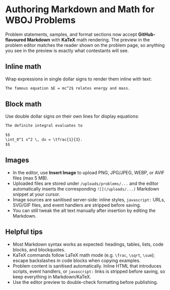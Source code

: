 # Authoring Markdown and Math for WBOJ Problems

Problem statements, samples, and format sections now accept **GitHub-flavoured Markdown** with **KaTeX** math rendering. The preview in the problem editor matches the reader shown on the problem page, so anything you see in the preview is exactly what contestants will see.

## Inline math

Wrap expressions in single dollar signs to render them inline with text:

```markdown
The famous equation $E = mc^2$ relates energy and mass.
```

## Block math

Use double dollar signs on their own lines for display equations:

```markdown
The definite integral evaluates to

$$
\int_0^1 x^2 \, dx = \tfrac{1}{3}.
$$
```

## Images

- In the editor, use **Insert Image** to upload PNG, JPG/JPEG, WEBP, or AVIF files (max 5&nbsp;MB).
- Uploaded files are stored under `/uploads/problems/...` and the editor automatically inserts the corresponding `![](/uploads/...)` Markdown snippet at your cursor.
- Image sources are sanitised server-side: inline styles, `javascript:` URLs, SVG/GIF files, and event handlers are stripped before saving.
- You can still tweak the alt text manually after insertion by editing the Markdown.

## Helpful tips

- Most Markdown syntax works as expected: headings, tables, lists, code blocks, and blockquotes.
- KaTeX commands follow LaTeX math mode (e.g. `\frac`, `\sqrt`, `\sum`); escape backslashes in code blocks when copying examples.
- Problem content is sanitised automatically. Inline HTML that introduces scripts, event handlers, or `javascript:` links is stripped before saving, so keep everything in Markdown/KaTeX.
- Use the editor preview to double-check formatting before publishing.
